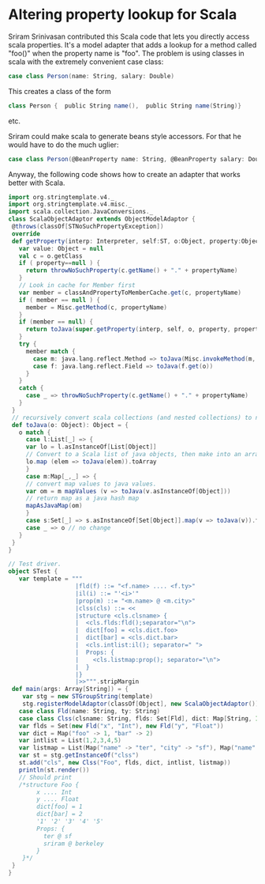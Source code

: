 # Altering property lookup for Scala

Sriram Srinivasan contributed this Scala code that lets you directly access scala properties. It's a model adapter that adds a lookup for a method called "foo()" when the property name is "foo". The problem is using classes in scala with the extremely convenient case class:

```scala
case class Person(name: String, salary: Double)
```

This creates a class of the form

```scala
class Person {  public String name(),  public String name(String)}
```

etc. 

Sriram could make scala to generate beans style accessors. For that he would have to do the much uglier:

```scala
case class Person(@BeanProperty name: String, @BeanProperty salary: Double)
```

Anyway, the following code shows how to create an adapter that works better with Scala.

```scala
import org.stringtemplate.v4._
import org.stringtemplate.v4.misc._
import scala.collection.JavaConversions._
class ScalaObjectAdaptor extends ObjectModelAdaptor {
 @throws(classOf[STNoSuchPropertyException])
 override
 def getProperty(interp: Interpreter, self:ST, o:Object, property:Object, propertyName:String): Object = {
   var value: Object = null
   val c = o.getClass
   if ( property==null ) {
     return throwNoSuchProperty(c.getName() + "." + propertyName)
   }
   // Look in cache for Member first
   var member = classAndPropertyToMemberCache.get(c, propertyName)
   if ( member == null ) {
     member = Misc.getMethod(c, propertyName)
   }
   if (member == null) {
     return toJava(super.getProperty(interp, self, o, property, propertyName))
   }
   try {
     member match {
       case m: java.lang.reflect.Method => toJava(Misc.invokeMethod(m, o, value))
       case f: java.lang.reflect.Field => toJava(f.get(o))
     }
   }
   catch {
     case _ => throwNoSuchProperty(c.getName() + "." + propertyName)
   }
 }
 // recursively convert scala collections (and nested collections) to nested java collections
 def toJava(o: Object): Object = {
   o match {
     case l:List[_] => {
     var lo = l.asInstanceOf[List[Object]]
     // Convert to a Scala list of java objects, then make into an array
     lo.map (elem => toJava(elem)).toArray
     }
     case m:Map[_,_] => {
     // convert map values to java values.
     var om = m mapValues (v => toJava(v.asInstanceOf[Object]))
     // return map as a java hash map
     mapAsJavaMap(om)
     }
     case s:Set[_] => s.asInstanceOf[Set[Object]].map(v => toJava(v)).toArray
     case _ => o // no change
   }
 }
}
```

```scala
// Test driver.
object STest {
   var template = """
                   |fld(f) ::= "<f.name> .... <f.ty>"
                   |il(i) ::= "'<i>'"
                   |prop(m) ::= "<m.name> @ <m.city>"
                   |clss(cls) ::= <<
                   |structure <cls.clsname> {
                   |  <cls.flds:fld();separator="\n">
                   |  dict[foo] = <cls.dict.foo>
                   |  dict[bar] = <cls.dict.bar>
                   |  <cls.intlist:il(); separator=" ">
                   |  Props: {
                   |    <cls.listmap:prop(); separator="\n">
                   |  }
                   |}
                   |>>""".stripMargin
 def main(args: Array[String]) = {
    var stg = new STGroupString(template)
    stg.registerModelAdaptor(classOf[Object], new ScalaObjectAdaptor())
   case class Fld(name: String, ty: String)
   case class Clss(clsname: String, flds: Set[Fld], dict: Map[String, Int], intlist: List[Int], listmap: List[Map[String, String]])
   var flds = Set(new Fld("x", "Int"), new Fld("y", "Float"))
   var dict = Map("foo" -> 1, "bar" -> 2)
   var intlist = List(1,2,3,4,5)
   var listmap = List(Map("name" -> "ter", "city" -> "sf"), Map("name" -> "sriram", "city" -> "berkeley"))
   var st = stg.getInstanceOf("clss")
   st.add("cls", new Clss("Foo", flds, dict, intlist, listmap))
   println(st.render())
   // Should print
   /*structure Foo {
        x .... Int
        y .... Float
        dict[foo] = 1
        dict[bar] = 2
        '1' '2' '3' '4' '5'
        Props: {
          ter @ sf
          sriram @ berkeley
        }
    }*/
 }
}
```